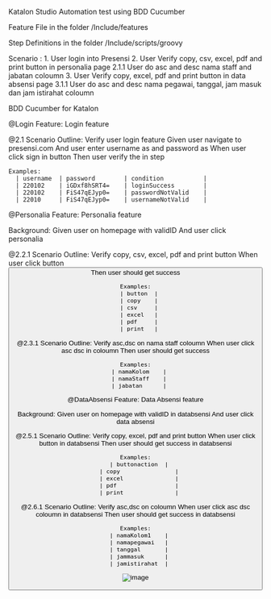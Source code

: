 Katalon Studio Automation test using BDD Cucumber

 Feature File in the folder /Include/features

 Step Definitions in the folder /Include/scripts/groovy
 
 Scenario :
    1. User login into Presensi
    2. User Verify copy, csv, excel, pdf and print button in personalia page
    2.1.1 User do asc and desc nama staff and jabatan coloumn
    3. User Verify copy, excel, pdf and print button in data absensi page
    3.1.1 User do asc and desc nama pegawai, tanggal, jam masuk dan jam istirahat coloumn
   
BDD Cucumber for Katalon
	
  @Login
  Feature: Login feature

  @2.1
  Scenario Outline: Verify user login feature
    Given user navigate to presensi.com
  	And user enter username as <username> and password as <password>
  	When user click sign in button
  	Then user verify the <condition> in step

    Examples: 
      | username  | password        | condition           |
      | 220102    | iGDxf8hSRT4=    | loginSuccess        |
      | 220102    | FiS47qEJyp0=    | passwordNotValid    |
      | 22010     | FiS47qEJyp0=    | usernameNotValid    |
      
 
 @Personalia
  Feature: Personalia feature
  
  Background:
  	 Given user on homepage with validID
  	 And user click personalia 
    	
  @2.2.1
  Scenario Outline: Verify copy, csv, excel, pdf and print button 
  	When user click button <button>
  	Then user should get success
  	
  	 Examples: 
      | button  |
      | copy    |
      | csv     |
      | excel   |
      | pdf     |
      | print   |
  
  @2.3.1
  Scenario Outline: Verify asc,dsc on nama staff coloumn
  	When user click asc dsc in <namaKolom> coloumn
  	Then user should get success
  	
   	 Examples: 
      | namaKolom    |
      | namaStaff    |
      | jabatan      |
  
  
  @DataAbsensi
  Feature: Data Absensi feature
  
  Background:
    Given user on homepage with validID in databsensi
  	And user click data absensi
  	 
  @2.5.1
  Scenario Outline: Verify copy, excel, pdf and print button 
  	When user click <buttonaction> button in databsensi
  	Then user should get success in databsensi
  	
  	 Examples: 
      | buttonaction  |
      | copy    			|
      | excel  	 			|
      | pdf     			|
      | print   			|
  
  @2.6.1
  Scenario Outline: Verify asc,dsc on coloumn
  	When user click asc dsc <namaKolom1> coloumn in databsensi
  	Then user should get success in databsensi
  	
   	 Examples: 
      | namaKolom1    |
      | namapegawai   |
      | tanggal       |
      | jammasuk      |
      | jamistirahat  |
      
 
 ![image](https://github.com/istiwiska/presensiWeb/assets/22950110/a23bf4f2-505e-4355-9db6-cc69819cc009)

      	
